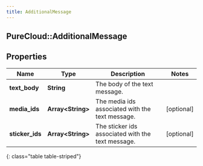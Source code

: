 ```yaml
---
title: AdditionalMessage
---
```

## PureCloud::AdditionalMessage

## Properties

|Name | Type | Description | Notes|
|------------ | ------------- | ------------- | -------------|
| **text_body** | **String** | The body of the text message. | |
| **media_ids** | **Array&lt;String&gt;** | The media ids associated with the text message. | [optional] |
| **sticker_ids** | **Array&lt;String&gt;** | The sticker ids associated with the text message. | [optional] |
{: class="table table-striped"}


